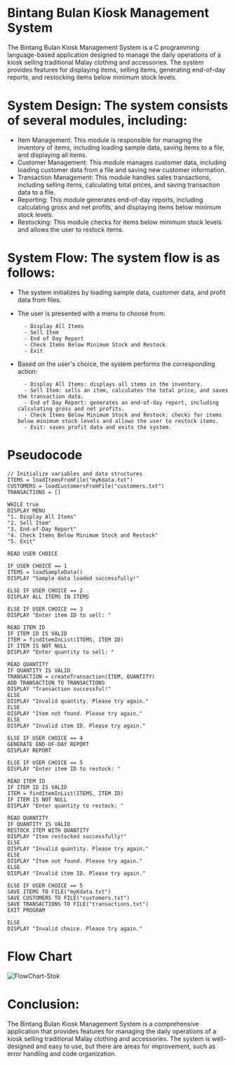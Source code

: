# Bintang Bulan Kiosk Management System

The Bintang Bulan Kiosk Management System is a C programming language-based application designed to manage the daily operations of a kiosk selling traditional Malay clothing and accessories. The system provides features for displaying items, selling items, generating end-of-day reports, and restocking items below minimum stock levels.

# System Design: The system consists of several modules, including:

- Item Management: This module is responsible for managing the inventory of items, including loading sample data, saving items to a file, and displaying all items.
- Customer Management: This module manages customer data, including loading customer data from a file and saving new customer information.
- Transaction Management: This module handles sales transactions, including selling items, calculating total prices, and saving transaction data to a file.
- Reporting: This module generates end-of-day reports, including calculating gross and net profits, and displaying items below minimum stock levels.
- Restocking: This module checks for items below minimum stock levels and allows the user to restock items.

# System Flow: The system flow is as follows:

- The system initializes by loading sample data, customer data, and profit data from files.
- The user is presented with a menu to choose from:

        - Display All Items
        - Sell Item
        - End of Day Report
        - Check Items Below Minimum Stock and Restock
        - Exit
  
- Based on the user's choice, the system performs the corresponding action:

        - Display All Items: displays all items in the inventory.
        - Sell Item: sells an item, calculates the total price, and saves the transaction data.
        - End of Day Report: generates an end-of-day report, including calculating gross and net profits.
        - Check Items Below Minimum Stock and Restock: checks for items below minimum stock levels and allows the user to restock items.
        - Exit: saves profit data and exits the system.

# Pseudocode 

    // Initialize variables and data structures
    ITEMS = loadItemsFromFile("myKdata.txt")
    CUSTOMERS = loadCustomersFromFile("customers.txt")
    TRANSACTIONS = []

    WHILE true
    DISPLAY MENU
    "1. Display All Items"
    "2. Sell Item"
    "3. End-of-Day Report"
    "4. Check Items Below Minimum Stock and Restock"
    "5. Exit"

    READ USER CHOICE

    IF USER CHOICE == 1
    ITEMS = loadSampleData()
    DISPLAY "Sample data loaded successfully!"

    ELSE IF USER CHOICE == 2
    DISPLAY ALL ITEMS IN ITEMS

    ELSE IF USER CHOICE == 3
    DISPLAY "Enter item ID to sell: "
    
    READ ITEM ID
    IF ITEM ID IS VALID
    ITEM = findItemInList(ITEMS, ITEM ID)
    IF ITEM IS NOT NULL
    DISPLAY "Enter quantity to sell: "
    
    READ QUANTITY
    IF QUANTITY IS VALID
    TRANSACTION = createTransaction(ITEM, QUANTITY)
    ADD TRANSACTION TO TRANSACTIONS
    DISPLAY "Transaction successful!"
    ELSE
    DISPLAY "Invalid quantity. Please try again."
    ELSE
    DISPLAY "Item not found. Please try again."
    ELSE
    DISPLAY "Invalid item ID. Please try again."

    ELSE IF USER CHOICE == 4
    GENERATE END-OF-DAY REPORT
    DISPLAY REPORT

    ELSE IF USER CHOICE == 5
    DISPLAY "Enter item ID to restock: "
    
    READ ITEM ID
    IF ITEM ID IS VALID
    ITEM = findItemInList(ITEMS, ITEM ID)
    IF ITEM IS NOT NULL
    DISPLAY "Enter quantity to restock: "
    
    READ QUANTITY
    IF QUANTITY IS VALID
    RESTOCK ITEM WITH QUANTITY
    DISPLAY "Item restocked successfully!"
    ELSE
    DISPLAY "Invalid quantity. Please try again."
    ELSE
    DISPLAY "Item not found. Please try again."
    ELSE
    DISPLAY "Invalid item ID. Please try again."

    ELSE IF USER CHOICE == 5
    SAVE ITEMS TO FILE("myKdata.txt")
    SAVE CUSTOMERS TO FILE("customers.txt")
    SAVE TRANSACTIONS TO FILE("transactions.txt")
    EXIT PROGRAM

    ELSE
    DISPLAY "Invalid choice. Please try again."
  
# Flow Chart  
  ![FlowChart-Stok](https://github.com/naifmuazzam/Project-Stock/assets/87623760/185c1a87-8059-4a59-a574-27c0121c9e30)


# Conclusion: 
The Bintang Bulan Kiosk Management System is a comprehensive application that provides features for managing the daily operations of a kiosk selling traditional Malay clothing and accessories. The system is well-designed and easy to use, but there are  areas for improvement, such as error handling and code organization.
